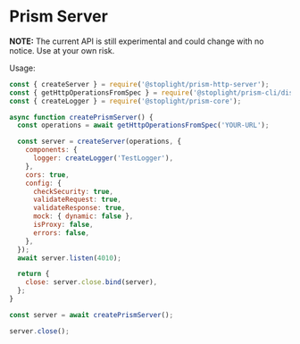 # Prism Server

**NOTE:** The current API is still experimental and could change with no notice. Use at your own risk.

Usage:

```javascript
const { createServer } = require('@stoplight/prism-http-server');
const { getHttpOperationsFromSpec } = require('@stoplight/prism-cli/dist/operations');
const { createLogger } = require('@stoplight/prism-core');

async function createPrismServer() {
  const operations = await getHttpOperationsFromSpec('YOUR-URL');

  const server = createServer(operations, {
    components: {
      logger: createLogger('TestLogger'),
    },
    cors: true,
    config: {
      checkSecurity: true,
      validateRequest: true,
      validateResponse: true,
      mock: { dynamic: false },
      isProxy: false,
      errors: false,
    },
  });
  await server.listen(4010);

  return {
    close: server.close.bind(server),
  };
}

const server = await createPrismServer();

server.close();
```
